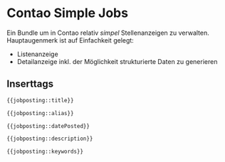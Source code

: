 # Contao Simple Jobs

Ein Bundle um in Contao relativ _simpel_ Stellenanzeigen zu verwalten. Hauptaugenmerk ist auf Einfachkeit gelegt:

- Listenanzeige
- Detailanzeige inkl. der Möglichkeit strukturierte Daten zu generieren

## Inserttags

```php
{{jobposting::title}}

{{jobposting::alias}}

{{jobposting::datePosted}}

{{jobposting::description}}

{{jobposting::keywords}}
```

